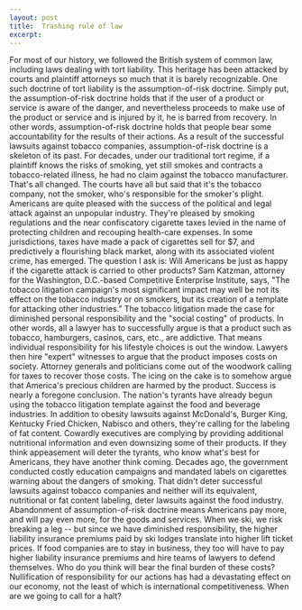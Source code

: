 ```yaml
---
layout: post
title:  Trashing rule of law
excerpt:
---
```




            

    

            

For most of our history, we followed the British system of common law, including laws dealing with tort liability. This heritage has been attacked by courts and plaintiff attorneys so much that it is barely recognizable. 
One such doctrine of tort liability is the assumption-of-risk doctrine. Simply put, the assumption-of-risk doctrine holds that if the user of a product or service is aware of the danger, and nevertheless proceeds to make use of the product or service and is injured by it, he is barred from recovery. In other words, assumption-of-risk doctrine holds that people bear some accountability for the results of their actions. 
As a result of the successful lawsuits against tobacco companies, assumption-of-risk doctrine is a skeleton of its past. For decades, under our traditional tort regime, if a plaintiff knows the risks of smoking, yet still smokes and contracts a tobacco-related illness, he had no claim against the tobacco manufacturer. That's all changed. The courts have all but said that it's the tobacco company, not the smoker, who's responsible for the smoker's plight. 
Americans are quite pleased with the success of the political and legal attack against an unpopular industry. They're pleased by smoking regulations and the near confiscatory cigarette taxes levied in the name of protecting children and recouping health-care expenses. In some jurisdictions, taxes have made a pack of cigarettes sell for $7, and predictively a flourishing black market, along with its associated violent crime, has emerged. The question I ask is: Will Americans be just as happy if the cigarette attack is carried to other products? 
Sam Katzman, attorney for the Washington, D.C.-based Competitive Enterprise Institute, says, "The tobacco litigation campaign's most significant impact may well be not its effect on the tobacco industry or on smokers, but its creation of a template for attacking other industries." 
The tobacco litigation made the case for diminished personal responsibility and the "social costing" of products. In other words, all a lawyer has to successfully argue is that a product such as tobacco, hamburgers, casinos, cars, etc., are addictive. That means individual responsibility for his lifestyle choices is out the window. Lawyers then hire "expert" witnesses to argue that the product imposes costs on society. Attorney generals and politicians come out of the woodwork calling for taxes to recover those costs. The icing on the cake is to somehow argue that America's precious children are harmed by the product. Success is nearly a foregone conclusion. 
The nation's tyrants have already begun using the tobacco litigation template against the food and beverage industries. In addition to obesity lawsuits against McDonald's, Burger King, Kentucky Fried Chicken, Nabisco and others, they're calling for the labeling of fat content. Cowardly executives are complying by providing additional nutritional information and even downsizing some of their products. If they think appeasement will deter the tyrants, who know what's best for Americans, they have another think coming. 
Decades ago, the government conducted costly education campaigns and mandated labels on cigarettes warning about the dangers of smoking. That didn't deter successful lawsuits against tobacco companies and neither will its equivalent, nutritional or fat content labeling, deter lawsuits against the food industry. 
Abandonment of assumption-of-risk doctrine means Americans pay more, and will pay even more, for the goods and services. When we ski, we risk breaking a leg -- but since we have diminished responsibility, the higher liability insurance premiums paid by ski lodges translate into higher lift ticket prices. 
If food companies are to stay in business, they too will have to pay higher 
liability insurance premiums and hire teams of lawyers to defend themselves. Who do you think will bear the final burden of these costs? Nullification of responsibility for our actions has had a devastating effect on our economy, not the least of which is international competitiveness. When are we going to call for a halt? 

        

